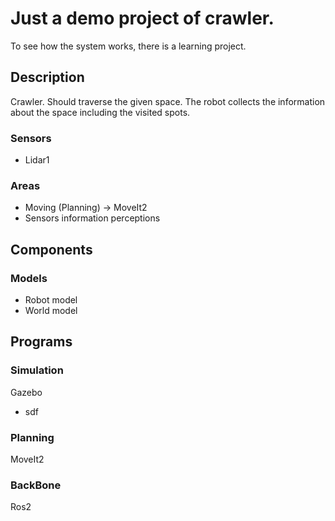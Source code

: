 # Just a demo project of crawler. 
To see how the system works, there is a learning project.

## Description

Crawler. Should traverse the given space.
The robot collects the information about the space including the visited spots.

### Sensors
 - Lidar1 

### Areas
 - Moving (Planning) -> MoveIt2
 - Sensors information perceptions


## Components

### Models

 - Robot model 
 - World model


## Programs

### Simulation
Gazebo
 - sdf

### Planning
MoveIt2

### BackBone
Ros2



